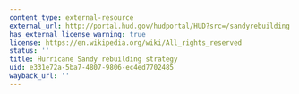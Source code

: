 ```yaml
---
content_type: external-resource
external_url: http://portal.hud.gov/hudportal/HUD?src=/sandyrebuilding
has_external_license_warning: true
license: https://en.wikipedia.org/wiki/All_rights_reserved
status: ''
title: Hurricane Sandy rebuilding strategy
uid: e331e72a-5ba7-4807-9806-ec4ed7702485
wayback_url: ''
---
```

